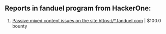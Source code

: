 ## Reports in fanduel program from HackerOne:
1. [Passive mixed content issues on the site https://*.fanduel.com](https://hackerone.com/reports/437800) | $100.0 bounty
